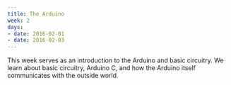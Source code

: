 ```yaml
---
title: The Arduino
week: 2
days:
- date: 2016-02-01
- date: 2016-02-03
---
```


This week serves as an introduction to the Arduino and basic circuitry. We learn about basic circuitry, Arduino C, and how the Arduino itself communicates with the outside world.
